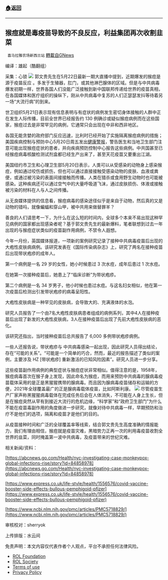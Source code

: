 ###  [:house:返回](README.md)
---


## 猴痘就是毒疫苗导致的不良反应，利益集团再次收割韭菜
` 喜马拉雅农场新西兰站` [轉載自GNews](https://gnews.org/zh-hans/2580027/)

编译：雄起（酷翻组）
 
采集：心锁
 ![](https://assets.gnews.org/wp-content/uploads/2022/05/G新闻-13_1653269057.jpg) 
郭文贵先生在5月22日最新一期大直播中提到，近期爆发的猴痘是源于疫苗反应 。多发于生殖器，肛门，或其他淋巴腺体的区域。但是与中共病毒爆发初期一样，世界各国人们没能广泛接触到新中国联邦传递给世界的疫苗真相，在各国媒体和医疗组织的操纵下，刚从中共病毒中复苏的人们正瑟瑟发抖等待着另一场“大流行病”的到来。
 
世卫组织5月21日表示现有信息表明与有症状的病例发生密切身体接触的人群中正在发生人际传播，目前全世界已经报告约 130 例确诊或疑似猴痘病例而在这些国家，猴痘过去是非常罕见的病例，它通常只会出现在中非和西非地区。
 
各国无能贪婪的政府部门反应迅速，比利时已经开始了实施隔离猴痘病例的措施；美国疾病控制与预防中心5月20日周五发出[健康警报](https://emergency.cdc.gov/han/2022/han00466.asp)，警告医生和当地卫生部门注意可能出现猴痘症状的患者，并向疾病预防控制中心报告这些病例。中共国甚至已经猴痘病毒核酸检测试剂盒都已经生产出来了，甚至天花疫苗又要重出江湖。
 
美国纽约市卫生和心理卫生部5月20日表示，人类可以从受感染的动物身上感染猴痘，例如通过咬伤或抓伤，但也可以通过直接接触受感染动物的皮肤、血液或粪便，或通过被污染的表面间接接触而传播。人类在猎杀或食用野生动物时也可能被感染。这种疾病还可以通过空气中的大量呼吸道飞沫，通过皮肤损伤、体液或接触被污染的材料在人与人之间传播。
 
从无良媒体提供的信息看，猴痘病毒的感染途径似乎是来自于动物，然后真的又是动物的错吗，就像蝙蝠和穿山甲，被中共用来做替罪羊？
 
善良的人们请思考一下，为什么在这么短的时间内，全球多个本来不易出现这种罕见病例的国家都出现感染者呢？基于郭文贵先生的最新爆料，笔者联想到过去一年出现的与猴痘症状类似的疫苗副作用病例，不禁令人遐想。
 
今年一月份，英国媒体报道，一项新的案例研究记录了接种中共病毒疫苗后出现的大疱性皮肤病病例。该研究发表在《国际传染病杂志》上，研究了两名在接种疫苗后出现带状疱疹的成年人。
 
第一个病例是一名 29 岁的女性，她小时候患过 3 次水痘，成年后患过 1 次水痘。
 
在她第一次接种疫苗后，她患上了“临床诊断”为带状疱疹。
 
第二个病例是一名 34 岁男子，他小时候也患过水痘。与这名妇女相似，他在第一次疫苗后检测出引发带状疱疹的病毒呈阳性。
 
大疱性皮肤病是一种罕见的皮肤病，会导致大的、充满液体的水泡。
 
研究人员报告了一个由7名大疱性皮肤病患者组成的病例系列，其中4人在接种疫苗后出现了新发的大疱性皮肤病，3人在接种疫苗后出现了先前大疱性皮肤病的恶化。
 
该研究还指出，当时接种疫苗后总共报告了 6,000 多例带状疱疹病例。
 
一些人还报告说，带状疱疹与 中共病毒感染一起出现，因此研究人员得出结论，存在“可能的关系”。“可能是一个简单的巧合，然而，最近的报告描述了类似的案例，主要涉及 HZ [带状疱疹] 重新激活的已知风险因素”。研究人员进一步分享。
 
这些疫苗副作用病例的典型症状与猴痘症状非常相似。值得注意的是，1958年，猴痘病毒首次在猴子身上发现，因此命名为猴痘，而用来预防中共病毒的腺病毒疫苗载体采用的是正是黑猩猩携带的腺病毒。而且因为腺病毒疫苗储存和运输的方便，2021年全球覆盖最广的正是腺病毒载体疫苗，比如阿斯利康。
 ![](https://assets.gnews.org/wp-content/uploads/2022/05/virus_1653269238.png) 
尽管疫苗生产厂家声称黑猩猩病毒载体在完成任务后会在人体消失，不可能在人身上生长，但是在猴痘突然从罕有到接近大流行的危机边缘，“科学家”和“政府卫生部门”为什么不能在疫苗毒副作用的角度做进一步研究，就像对待中共病毒一样，早期预防和治疗不是他们的选项，隔离和疫苗才是他们的目的。
 
从疫苗接种时间和广泛的全球覆盖率等线索，结合郭文贵先生高度准确的情报能力，我们有理由相信，猴痘就是疫苗灾难，黑暗势力正再一次的利用毒疫苗收割全世界的韭菜，同时掩盖第一波中共病毒，及疫苗带来的世纪灾难。
 
相关新闻/资料：
 
[https://abcnews.go.com/Health/nyc-investigating-case-monkeypox-global-infections-rise/story?id=84858978](https://abcnews.go.com/Health/nyc-investigating-case-monkeypox-global-infections-rise/story?id=84858978)
 
[https://www.express.co.uk/life-style/health/1556576/covid-vaccine-booster-side-effects-bullous-pemphigoid-pfizer](https://www.express.co.uk/life-style/health/1556576/covid-vaccine-booster-side-effects-bullous-pemphigoid-pfizer)
 
[https://www.ncbi.nlm.nih.gov/pmc/articles/PMC5718829/](https://www.ncbi.nlm.nih.gov/pmc/articles/PMC5718829/)
 
审核校对：sherryok
 
上传排版：水云间

免责声明：本文内容仅代表作者个人观点，平台不承担任何法律风险。
  
- [ROL Foundation](https://rolfoundation.org/)
- [ROL Society](https://rolsociety.org/)
- [Terms of use](https://gnews.org/terms-of-use-3/)
- [Privacy Policy](https://gnews.org/privacy-policy/)
